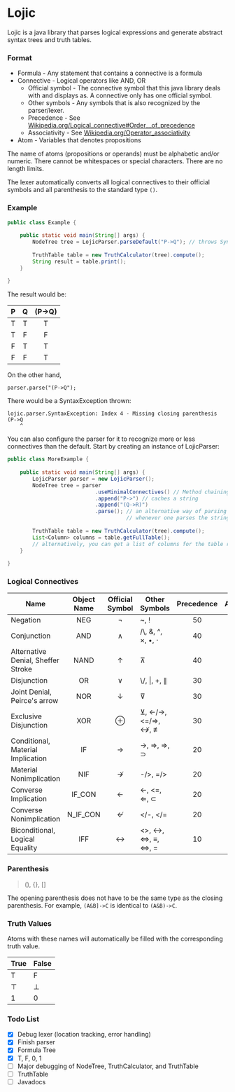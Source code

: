 # Lojic
Lojic is a java library that parses logical expressions and generate
abstract syntax trees and truth tables.

### Format
 - Formula - Any statement that contains a connective is a formula
 - Connective - Logical operators like AND, OR
   - Official symbol - The connective symbol that this java library deals
     with and displays as. A connective only has one official symbol.
   - Other symbols - Any symbols that is also recognized by the parser/lexer.
   - Precedence - See [Wikipedia.org/Logical_connective#Order__of_precedence](https://en.wikipedia.org/wiki/Logical_connective#Order_of_precedence)
   - Associativity - See [Wikipedia.org/Operator_associativity](https://en.wikipedia.org/wiki/Operator_associativity)
 - Atom - Variables that denotes propositions

The name of atoms (propositions or operands) must be alphabetic and/or
numeric. There cannot be whitespaces or special characters. There are no
length limits.

The lexer automatically converts all logical connectives to their
official symbols and all parenthesis to the standard type `()`.


### Example
```java
public class Example {
    
    public static void main(String[] args) {
        NodeTree tree = LojicParser.parseDefault("P->Q"); // throws SyntaxException if the syntax is incorrect
        
        TruthTable table = new TruthCalculator(tree).compute();
        String result = table.print();
    }
    
}
```
The result would be:

P|Q|(P→Q)
:---:|:---:|:----:
T|T| T
T|F| F
F|T| T
F|F| T

On the other hand,
```
parser.parse("(P->Q");
```
There would be a SyntaxException thrown:
```
lojic.parser.SyntaxException: Index 4 - Missing closing parenthesis
(P->Q
    ^
```

You can also configure the parser for it to recognize more or less
connectives than the default. Start by creating an instance of
LojicParser:
```java
public class MoreExample {
    
    public static void main(String[] args) {
        LojicParser parser = new LojicParser();
        NodeTree tree = parser
                            .useMinimalConnectives() // Method chaining
                            .append("P->") // caches a string
                            .append("(Q->R)")
                            .parse(); // an alternative way of parsing an expression
                                      // whenever one parses the string, the parser's cache resets
        
        TruthTable table = new TruthCalculator(tree).compute();
        List<Column> columns = table.getFullTable(); 
        // alternatively, you can get a list of columns for the table rather than a string output
    }
    
}
```

### Logical Connectives
Name|Object Name|Official Symbol|Other Symbols|Precedence|Associativity
----|:---------:|:-------------:|-------------|:--------:|:-----------:
Negation|NEG|¬|~, !|50|right
Conjunction|AND|∧|/\\, &, ^, ×, •, ⋅|40|right
Alternative Denial, Sheffer Stroke|NAND|↑|⊼|40|right
Disjunction|OR|∨|\\/, \|, +, ∥|30|right
Joint Denial, Peirce's arrow|NOR|↓|⊽|30|right
Exclusive Disjunction|XOR|⊕|⊻, <-/->, <=/=>, ↮, ≢|30|right
Conditional, Material Implication|IF|→|->, =>, ⇒, ⊃|20|right
Material Nonimplication|NIF|↛|-/>, =/>|20|right
Converse Implication|IF_CON|←|<-, <=, ⇐, ⊂|20|right
Converse Nonimplication|N_IF_CON|↚|</-, </=|20|right
Biconditional, Logical Equality|IFF|↔|<>, <->, <=>, ≡, ⇔, =|10|right

### Parenthesis
> (), {}, []

The opening parenthesis does not have to be the same type as the closing
parenthesis. For example, `(A&B]->C` is identical to `(A&B)->C`.

### Truth Values
Atoms with these names will automatically be filled with the corresponding truth value.

True|False
----|-----
T|F
⊤|⊥
1|0

### Todo List
- [x] Debug lexer (location tracking, error handling)
- [x] Finish parser
- [x] Formula Tree
- [x] T, F, 0, 1
- [ ] Major debugging of NodeTree, TruthCalculator, and TruthTable
- [ ] TruthTable
- [ ] Javadocs